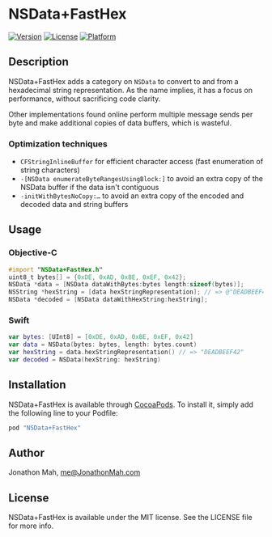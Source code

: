 # NSData+FastHex

[![Version](https://img.shields.io/cocoapods/v/NSData-FastHex.svg?style=flat)](http://cocoapods.org/pods/NSData-FastHex)
[![License](https://img.shields.io/cocoapods/l/NSData-FastHex.svg?style=flat)](http://cocoapods.org/pods/NSData-FastHex)
[![Platform](https://img.shields.io/cocoapods/p/NSData-FastHex.svg?style=flat)](http://cocoapods.org/pods/NSData-FastHex)

## Description

NSData+FastHex adds a category on `NSData` to convert to and from a hexadecimal
string representation. As the name implies, it has a focus on performance,
without sacrificing code clarity.

Other implementations found online perform multiple message sends per byte and
make additional copies of data buffers, which is wasteful.

### Optimization techniques

* `CFStringInlineBuffer` for efficient character access (fast enumeration of
  string characters)
* `-[NSData enumerateByteRangesUsingBlock:]` to avoid an extra copy of the
  NSData buffer if the data isn't contiguous
* `-initWithBytesNoCopy:…` to avoid an extra copy of the encoded and decoded
  data and string buffers

## Usage

### Objective-C

```objective-c
#import "NSData+FastHex.h"
uint8_t bytes[] = {0xDE, 0xAD, 0xBE, 0xEF, 0x42};
NSData *data = [NSData dataWithBytes:bytes length:sizeof(bytes)];
NSString *hexString = [data hexStringRepresentation]; // => @"DEADBEEF42"
NSData *decoded = [NSData dataWithHexString:hexString];
```

### Swift

```swift
var bytes: [UInt8] = [0xDE, 0xAD, 0xBE, 0xEF, 0x42]
var data = NSData(bytes: bytes, length: bytes.count)
var hexString = data.hexStringRepresentation() // => "DEADBEEF42"
var decoded = NSData(hexString: hexString)
```

## Installation

NSData+FastHex is available through [CocoaPods](http://cocoapods.org). To install
it, simply add the following line to your Podfile:

```ruby
pod "NSData+FastHex"
```

## Author

Jonathon Mah, me@JonathonMah.com

## License

NSData+FastHex is available under the MIT license. See the LICENSE file for more info.
